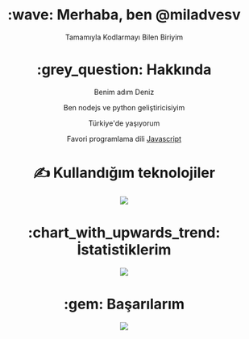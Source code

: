 <div align="center">
<h1> :wave: Merhaba, ben @miladvesv </h1>
<p> Tamamıyla Kodlarmayı Bilen Biriyim </p>
  
<h1> :grey_question: Hakkında </h1>
  <p> Benim adım Deniz </p>
  <p> Ben nodejs ve python geliştiricisiyim </p>
  <p> Türkiye'de yaşıyorum </p>
  <p> Favori programlama dili <a href="https://tr.wikipedia.org/wiki/JavaScript"> Javascript </a> </p>


<h1> ✍ Kullandığım teknolojiler </h1>
<img src="https://skillicons.dev/icons?i=js,ts,cs,react,nodejs,mongodb,html,css,vscode,atom,discord&theme=dark" />

<h1> :chart_with_upwards_trend: İstatistiklerim </h1>
<img src="https://github-readme-stats.vercel.app/api?username=miladvesv&show_icons=true&theme=dark" />

<h1> :gem: Başarılarım </h1>
<img src="https://github-profile-trophy.vercel.app/?username=Miladvesv&theme=onedark" />
